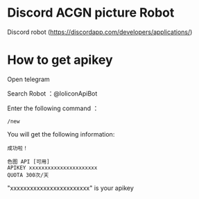 # Discord ACGN picture Robot

Discord robot (https://discordapp.com/developers/applications/)
# How to get apikey 

Open telegram

Search Robot ：@loliconApiBot

Enter the following command ：
```
/new
```
You will get the following information:
```
成功啦！

色图 API [可用]
APIKEY xxxxxxxxxxxxxxxxxxxxxx
QUOTA 300次/天
```
"xxxxxxxxxxxxxxxxxxxxxxxx" is your apikey
